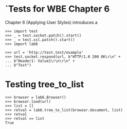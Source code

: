 `Tests for WBE Chapter 6
=======================

Chapter 6 (Applying User Styles) introduces a 

    >>> import test
    >>> _ = test.socket.patch().start()
    >>> _ = test.ssl.patch().start()
    >>> import lab6

    >>> url = 'http://test.test/example'
    >>> test.socket.respond(url, b"HTTP/1.0 200 OK\r\n" +
    ... b"Header1: Value1\r\n\r\n" +
    ... b"Test")

Testing tree_to_list
====================

    >>> browser = lab6.Browser()
    >>> browser.load(url)
    >>> list = []
    >>> retval = lab6.tree_to_list(browser.document, list)
    >>> retval
    >>> retval == list
    True

